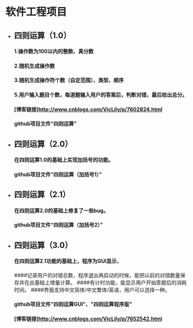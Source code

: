 ﻿
# 软件工程项目
* ## 四则运算（1.0）
  #### 1.操作数为100以内的整数、真分数
  #### 2.随机生成操作数
  #### 3.随机生成操作符个数（自定范围）、类型、顺序
  #### 5.用户输入题目个数，每道题输入用户的答案后，判断对错，最后给出总分。
  #### [博客链接]http://www.cnblogs.com/VicLily/p/7602824.html
  #### github项目文件“四则运算”
* ## 四则运算（2.0）
  #### 在四则运算1.0的基础上实现加括号的功能。
  #### github项目文件“四则运算（加括号1）”
* ## 四则运算（2.1）
  #### 在四则运算2.0的基础上修复了一些bug。
  #### github项目文件“四则运算（加括号2）”
* ## 四则运算（3.0）
  #### 在四则运算2.1功能的基础上，程序为GUI显示、
  ####记录用户的对错总数，程序退出再启动的时候，能把以前的对错数量保存并在此基础上增量计算。
  ####有计时功能，能显示用户开始答题后的消耗时间。
  ####界面支持中文简体/中文繁体/英语，用户可以选择一种。
  #### github项目文件“四则运算GUI”、"四则运算程序版"
  #### [博客链接]http://www.cnblogs.com/VicLily/p/7652542.html